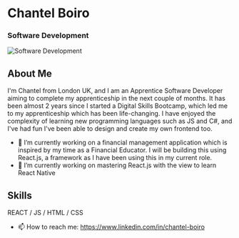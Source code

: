 # Chantel Boiro
### Software Development
![Software Development](https://github.com/chantelVb/chantelVb/assets/97921215/82901966-edb7-4b09-a8c9-a45411e3660d)

## About Me
I'm Chantel from London UK, and I am an Apprentice Software Developer aiming to complete my apprenticeship in the next couple of months. It has been almost 2 years since I started a Digital Skills Bootcamp, which led me to my apprenticeship which has been life-changing. I have enjoyed the complexity of learning new programming languages such as JS and C#, and I've had fun I've been able to design and create my own frontend too.

- 🔭 I’m currently working on a financial management application which is inspired by my time as a Financial Educator.  I will be building this using React.js, a framework as I have been using this in my current role. 
- 🌱 I’m currently working on mastering React.js with the view to learn React Native


## Skills

REACT / JS / HTML / CSS



- 📫 How to reach me: https://www.linkedin.com/in/chantel-boiro


